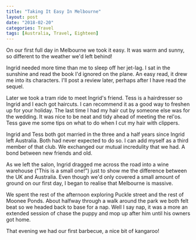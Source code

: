 ```yaml
---
title: "Taking It Easy In Melbourne"
layout: post
date: "2018-02-20"
categories: Travel
tags: [Australia, Travel, Eighteen]
---
```

On our first full day in Melbourne we took it easy. It was warm and sunny, so different to the weather we'd left behind!

Ingrid needed more time than me to sleep off her jet-lag. I sat in the sunshine and read the book I'd ignored on the plane. An easy read, it drew me into its characters. I'll post a review later, perhaps after I have read the sequel.

Later we took a tram ride to meet Ingrid's friend. Tess is a hairdresser so Ingrid and I each got haircuts. I can recommend it as a good way to freshen up for your holiday. The last time I had my hair cut by someone else was for the wedding. It was nice to be neat and tidy ahead of meeting the rel'os. Tess gave me some tips on what to do when I cut my hair with clippers.

Ingrid and Tess both got married in the three and a half years since Ingrid left Australia. Both had never expected to do so. I can add myself as a third member of that club. We exchanged our mutual incredulity that we had. A bond between new friends and old.

As we left the salon, Ingrid dragged me across the road into a wine warehouse ("This is a small one!") just to show me the difference between the UK and Australia. Even though we'd only covered a small amount of ground on our first day, I began to realise that Melbourne is massive.

We spent the rest of the afternoon exploring Puckle street and the rest of Moonee Ponds. About halfway through a walk around the park we both felt beat so we headed back to base for a nap. Well I say nap, it was a more an extended session of chase the puppy and mop up after him until his owners got home.

That evening we had our first barbecue, a nice bit of kangaroo!
